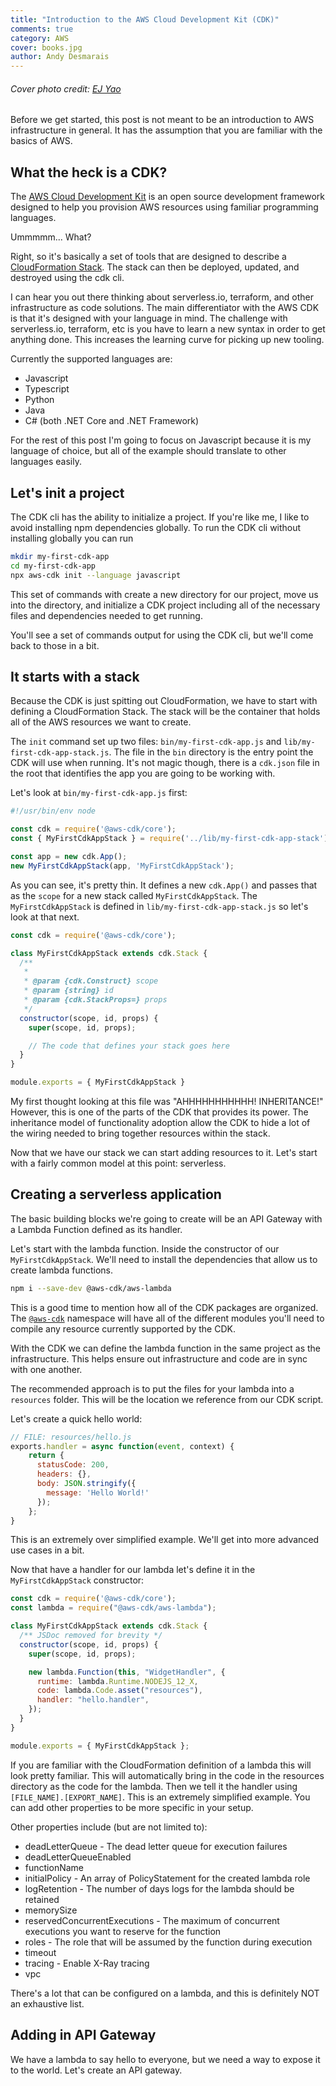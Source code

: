 ```yaml
---
title: "Introduction to the AWS Cloud Development Kit (CDK)"
comments: true
category: AWS
cover: books.jpg
author: Andy Desmarais
---
```


###### Cover photo credit: [EJ Yao](https://unsplash.com/@hojipago)

Before we get started, this post is not meant to be an introduction to AWS infrastructure in general. It has the assumption that you are familiar with the basics of AWS.

## What the heck is a CDK?

The [AWS Cloud Development Kit](https://aws.amazon.com/cdk/) is an open source development framework designed to help you provision AWS resources using familiar programming languages.

Ummmmm... What?

Right, so it's basically a set of tools that are designed to describe a [CloudFormation Stack](https://aws.amazon.com/cloudformation/). The stack can then be deployed, updated, and destroyed using the cdk cli.

I can hear you out there thinking about serverless.io, terraform, and other infrastructure as code solutions. The main differentiator with the AWS CDK is that it's designed with your language in mind. The challenge with serverless.io, terraform, etc is you have to learn a new syntax in order to get anything done. This increases the learning curve for picking up new tooling.

Currently the supported languages are:

- Javascript
- Typescript
- Python
- Java
- C# (both .NET Core and .NET Framework)

For the rest of this post I'm going to focus on Javascript because it is my language of choice, but all of the example should translate to other languages easily.

## Let's init a project

The CDK cli has the ability to initialize a project. If you're like me, I like to avoid installing npm dependencies globally. To run the CDK cli without installing globally you can run

```bash
mkdir my-first-cdk-app
cd my-first-cdk-app
npx aws-cdk init --language javascript
```

This set of commands with create a new directory for our project, move us into the directory, and initialize a CDK project including all of the necessary files and dependencies needed to get running.

You'll see a set of commands output for using the CDK cli, but we'll come back to those in a bit.

## It starts with a stack

Because the CDK is just spitting out CloudFormation, we have to start with defining a CloudFormation Stack. The stack will be the container that holds all of the AWS resources we want to create.

The `init` command set up two files: `bin/my-first-cdk-app.js` and `lib/my-first-cdk-app-stack.js`. The file in the `bin` directory is the entry point the CDK will use when running. It's not magic though, there is a `cdk.json` file in the root that identifies the app you are going to be working with.

Let's look at `bin/my-first-cdk-app.js` first:

```javascript
#!/usr/bin/env node

const cdk = require('@aws-cdk/core');
const { MyFirstCdkAppStack } = require('../lib/my-first-cdk-app-stack');

const app = new cdk.App();
new MyFirstCdkAppStack(app, 'MyFirstCdkAppStack');
```

As you can see, it's pretty thin. It defines a new `cdk.App()` and passes that as the `scope` for a new stack called `MyFirstCdkAppStack`. The `MyFirstCdkAppStack` is defined in `lib/my-first-cdk-app-stack.js` so let's look at that next.

```javascript
const cdk = require('@aws-cdk/core');

class MyFirstCdkAppStack extends cdk.Stack {
  /**
   *
   * @param {cdk.Construct} scope
   * @param {string} id
   * @param {cdk.StackProps=} props
   */
  constructor(scope, id, props) {
    super(scope, id, props);

    // The code that defines your stack goes here
  }
}

module.exports = { MyFirstCdkAppStack }
```

My first thought looking at this file was "AHHHHHHHHHHH! INHERITANCE!" However, this is one of the parts of the CDK that provides its power. The inheritance model of functionality adoption allow the CDK to hide a lot of the wiring needed to bring together resources within the stack.

Now that we have our stack we can start adding resources to it. Let's start with a fairly common model at this point: serverless.

## Creating a serverless application

The basic building blocks we're going to create will be an API Gateway with a Lambda Function defined as its handler.

Let's start with the lambda function. Inside the constructor of our `MyFirstCdkAppStack`. We'll need to install the dependencies that allow us to create lambda functions.

```bash
npm i --save-dev @aws-cdk/aws-lambda
```

This is a good time to mention how all of the CDK packages are organized. The [`@aws-cdk`](https://www.npmjs.com/search?q=%40aws-cdk) namespace will have all of the different modules you'll need to compile any resource currently supported by the CDK.

With the CDK we can define the lambda function in the same project as the infrastructure. This helps ensure out infrastructure and code are in sync with one another.

The recommended approach is to put the files for your lambda into a `resources` folder. This will be the location we reference from our CDK script.

Let's create a quick hello world:

```javascript
// FILE: resources/hello.js
exports.handler = async function(event, context) {
    return {
      statusCode: 200,
      headers: {},
      body: JSON.stringify({
        message: 'Hello World!'
      });
    };
}
```

This is an extremely over simplified example. We'll get into more advanced use cases in a bit.

Now that have a handler for our lambda let's define it in the `MyFirstCdkAppStack` constructor:

```javascript
const cdk = require('@aws-cdk/core');
const lambda = require("@aws-cdk/aws-lambda");

class MyFirstCdkAppStack extends cdk.Stack {
  /** JSDoc removed for brevity */
  constructor(scope, id, props) {
    super(scope, id, props);

    new lambda.Function(this, "WidgetHandler", {
      runtime: lambda.Runtime.NODEJS_12_X,
      code: lambda.Code.asset("resources"),
      handler: "hello.handler",
    });
  }
}

module.exports = { MyFirstCdkAppStack };
```

If you are familiar with the CloudFormation definition of a lambda this will look pretty familiar. This will automatically bring in the code in the resources directory as the code for the lambda. Then we tell it the handler using `[FILE_NAME].[EXPORT_NAME]`. This is an extremely simplified example. You can add other properties to be more specific in your setup.

Other properties include (but are not limited to):

- deadLetterQueue - The dead letter queue for execution failures
- deadLetterQueueEnabled
- functionName
- initialPolicy - An array of PolicyStatement for the created lambda role
- logRetention - The number of days logs for the lambda should be retained
- memorySize
- reservedConcurrentExecutions - The maximum of concurrent executions you want to reserve for the function
- roles - The role that will be assumed by the function during execution
- timeout
- tracing - Enable X-Ray tracing
- vpc

There's a lot that can be configured on a lambda, and this is definitely NOT an exhaustive list.

## Adding in API Gateway

We have a lambda to say hello to everyone, but we need a way to expose it to the world. Let's create an API gateway.


